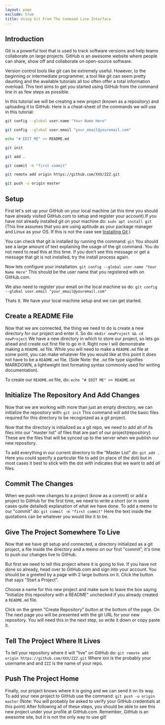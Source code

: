 ```yaml
---
layout: page
exclude: true
title: Using Git From The Command Line Interface
---
```

## Introduction
Git is a powerful tool that is used to track software versions and help teams collaborate on large projects. GitHub is an awesome website where people can share, show off and collaborate on open-source software.

Version control tools like git can be extremely useful. However, to the beginning or intermediate programmer, a tool like git can seem pretty daunting and the available tutorials all too often offer a total information overload. This text aims to get you started using GitHub from the command line in as few steps as possible.

In this tutorial we will be creating a new project (known as a repository) and uploading it to GitHub.
Here is a cheat-sheet of the commands we will use in this tutorial:
```bash
git config --global user.name "Your Name Here"

git config --global user.email "your_email@youremail.com"

echo "# EDIT ME" >> README.md

git init

git add .

git commit -m "first commit"

git remote add origin https://github.com/XXX/ZZZ.git

git push -u origin master
```

## Setup
First let's set up your GitHub on your local machine (at this time you should have already visited GitHub.com to setup and register your account).If you have not already installed git on your machine do:
```sudo apt install git```
(This line assumes that you are using aptitude as your package manager and Linux as your OS. If this is not the case see [Installing Git](https://git-scm.com/book/en/v2/Getting-Started-Installing-Git).)

You can check that git is installed by running the command:
```git```
You should see a large amount of text explaining the usage of the git command. You do not need to read this at this time. If you don’t see this message or get a message that git is not installed, try the install process again.

Now lets configure your installation.
```git config --global user.name "Your Name Here"```
This should be the user name that you registered with on GitHub.com.

We also need to register your email on the local machine so do:
```git config --global user.email "your_email@youremail.com"```

Thats it. We have your local machine setup and we can get started.

## Create a README File
Now that we are connected, the thing we need to do is create a new directory for our project and enter it. So do:
```mkdir newProject && cd newProject```
We have a new directory in which to store our project, so lets go ahead and create out first file to go in it. Right now I will demonstrate making a ```README.md``` file. While you will need to make a ```README.md``` file at some point, you can make whatever file you would like at this point it does not have to be a ```README.md``` file. (Side Note: the ```.md``` file type signifies MARKDOWN, a lightweight text formating syntax commonly used for writing documentation).

To create our ```README.md``` file, do:
```echo "# EDIT ME" >> README.md```

## Initialize The Repository And Add Changes
Now that we are working with more than just an empty directory, we can initialize the repository with:
```git init```
This command will add the basic files required for this directory to be recoginized as a git project.

Now that the directory is initialized as a git repo, we need to add all of its files into our "master list" of files that are part of our project(repository). These are the files that will be synced up to the server when we publish our new repository.

To add everything in our current directory to the "Master List" do:
```git add .```
Here you could specify a particular file to add (in place of the dot) but in most cases it best to stick with the dot with indicates that we want to add *all* files.

## Commit The Changes
When we push new changes to a project (know as a commit) or add a project to GitHub for the first time, we need to write a short (or in some cases quite detailed) explanation of what we have done.
To add a memo to our "commit" do:
```git commit -m "first commit"```
Here the text inside the quotations can be whatever you would like it to be.

## Give The Project Somewhere To Live
Now that we have git setup and connected, a directory initialized as a git project, a file inside the directory and a memo on our first "commit", it's time to push our changes live to GitHub.

But first we need to tell this project where it is going to live. If you have not done so already, head over to GitHub.com and sign into your account. You should be a greeted by a page with 2 large buttons on it. Click the button that says "Start a Project".

Choose a name for this new project and make sure to leave the box saying "Initialize this repository with a README" unchecked if you already created a ```README.md``` file.

Click on the green "Create Repository" button at the bottom of the page. On The next page you will be presented with the git URL for your new repository. You will need this in the next step, so write it down or copy paste it.

## Tell The Project Where It Lives
To tell your repository where it will "live" on GitHub do:
```git remote add origin https://github.com/XXX/ZZZ.git```
Where ```XXX``` is the probably your username and and ```ZZZ``` is the name of your repo.

## Push The Project Home
Finally, our project knows where it is going and we can send it on its way. To add your new project to GitHub use the command:
```git push -u origin master```
(Note: You will probably be asked to verify your GitHub credentials at this point) After following all of these steps, you should be able to see this new project under your profile at GitHub.com.
Remember, GitHub is an awesome site, but it is not the only way to use git!